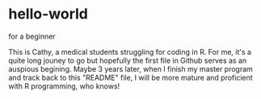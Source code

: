 # hello-world
for a beginner

This is Cathy, a medical students struggling for coding in R. 
For me, it's a quite long jouney to go but hopefully the first file in Github serves as an auspious begining.
Maybe 3 years later, when I finish my master program and track back to this "README" file, I will be more mature and proficient with R programming, who knows!
